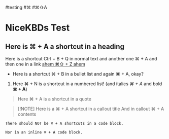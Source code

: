 #testing #⌘ #⌘⇧A

# NiceKBDs Test

## Here is ⌘ + A a shortcut in a heading

Here is a shortcut Ctrl + B + Q in normal text and another one ⌘ + A and then one in a link [ahem ⌘⇧ + Z ahem](https://www.google.com)

- Here is a shortcut ⌘ + B in a bullet list and again ⌘ + A, okay?

1. Here ⌘ + N is a shortcut in a numbered list! (and italics *⌘ + A* and bold **⌘ + A**)

> Here ⌘ + A is a shortcut in a quote

> [!NOTE] Here is a ⌘ + A shortcut in a callout title
> And in callout ⌘ + A contents



```
There should NOT be ⌘ + A shortcuts in a code block.
```

`Nor in an inline ⌘ + A code block.`

